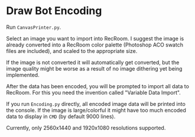 # Draw Bot Encoding

Run `CanvasPrinter.py`.

Select an image you want to import into RecRoom. I suggest the image is already converted into a RecRoom color palette (Photoshop ACO swatch files are included), and scaled to the appropriate size.

If the image is not converted it will automatically get converted, but the image quality might be worse as a result of no image dithering yet being implemented.

After the data has been encoded, you will be prompted to import all data to RecRoom. For this you need the invention called "Variable Data Import".

If you run `Encoding.py` directly, all encoded image data will be printed into the console. If the image is large/colorful it might have too much encoded data to display in `CMD` (by default 9000 lines).


Currently, only 2560x1440 and 1920x1080 resolutions supported.
